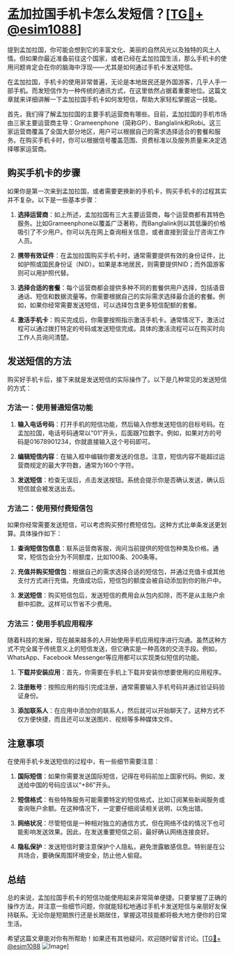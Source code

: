 # 孟加拉国手机卡怎么发短信？[[TG💪+ @esim1088](https://t.me/s/esim1088)]

提到孟加拉国，你可能会想到它的丰富文化、美丽的自然风光以及独特的风土人情。但如果你最近准备前往这个国家，或者已经在孟加拉国生活，那么手机卡的使用问题肯定会在你的脑海中浮现——尤其是如何通过手机卡发送短信。

在孟加拉国，手机卡的使用非常普遍，无论是本地居民还是外国游客，几乎人手一部手机。而发短信作为一种传统的通讯方式，在这里依然占据着重要地位。这篇文章就来详细讲解一下孟加拉国手机卡如何发短信，帮助大家轻松掌握这一技能。

首先，我们得了解孟加拉国的主要手机运营商有哪些。目前，孟加拉国的手机市场由三家主要运营商主导：Grameenphone（简称GP）、Banglalink和Robi。这三家运营商覆盖了全国大部分地区，用户可以根据自己的需求选择适合的套餐和服务。在购买手机卡时，你可以根据信号覆盖范围、资费标准以及服务质量来决定选择哪家运营商。

## 购买手机卡的步骤

如果你是第一次来到孟加拉国，或者需要更换新的手机卡，购买手机卡的过程其实并不复杂。以下是一些基本步骤：

1. **选择运营商**：如上所述，孟加拉国有三大主要运营商，每个运营商都有其特色服务。比如Grameenphone以覆盖广泛著称，而Banglalink则以其低廉的价格吸引了不少用户。你可以先在网上查询相关信息，或者直接到营业厅咨询工作人员。

2. **携带有效证件**：在孟加拉国购买手机卡时，通常需要提供有效的身份证件，比如护照或国民身份证（NID）。如果是本地居民，则需要提供NID；而外国游客则可以用护照代替。

3. **选择合适的套餐**：每个运营商都会提供多种不同的套餐供用户选择，包括语音通话、短信和数据流量等。你需要根据自己的实际需求选择最合适的套餐。例如，如果你经常需要发送短信，可以选择包含更多短信配额的套餐。

4. **激活手机卡**：购买完成后，你需要按照指示激活手机卡。通常情况下，激活过程可以通过拨打特定的号码或发送短信完成。具体的激活流程可以在购买时向工作人员询问清楚。

## 发送短信的方法

购买好手机卡后，接下来就是发送短信的实际操作了。以下是几种常见的发送短信的方式：

### 方法一：使用普通短信功能

1. **输入电话号码**：打开手机的短信功能，然后输入你想发送短信的目标号码。在孟加拉国，电话号码通常以“01”开头，后面跟7位数字。例如，如果对方的号码是01678901234，你就直接输入这个号码即可。

2. **编辑短信内容**：在输入框中编辑你要发送的信息。注意，短信内容不能超过运营商规定的最大字符数，通常为160个字符。

3. **发送短信**：检查无误后，点击发送按钮。系统会提示你是否确认发送，确认后短信就会被发送出去。

### 方法二：使用预付费短信包

如果你经常需要发送短信，可以考虑购买预付费短信包。这种方式比单条发送更划算。具体操作如下：

1. **查询短信包信息**：联系运营商客服，询问当前提供的短信包种类及价格。通常，短信包会分为不同额度，比如100条、200条等。

2. **充值并购买短信包**：根据自己的需求选择合适的短信包，并通过充值卡或其他支付方式进行充值。充值成功后，短信包的额度会被自动添加到你的账户中。

3. **发送短信**：购买短信包后，发送短信的费用会从包内扣除，而不是从主账户余额中扣款。这样可以节省不少费用。

### 方法三：使用手机应用程序

随着科技的发展，现在越来越多的人开始使用手机应用程序进行沟通。虽然这种方式不完全属于传统意义上的短信发送，但它确实是一种高效的交流手段。例如，WhatsApp、Facebook Messenger等应用都可以实现类似短信的功能。

1. **下载并安装应用**：首先，你需要在手机上下载并安装你想要使用的应用程序。

2. **注册账号**：按照应用的指引完成注册，通常需要输入手机号码并通过验证码验证身份。

3. **添加联系人**：在应用中添加你的联系人，然后就可以开始聊天了。这种方式不仅方便快捷，而且还可以发送图片、视频等多种媒体文件。

## 注意事项

在使用手机卡发送短信的过程中，有一些细节需要注意：

1. **国际短信**：如果你需要发送国际短信，记得在号码前加上国家代码。例如，发送给中国的号码应该以“+86”开头。

2. **短信格式**：有些特殊服务可能需要特定的短信格式，比如订阅某些新闻服务或查询账户余额。在这种情况下，一定要仔细阅读相关说明，以免出错。

3. **网络状况**：尽管短信是一种相对独立的通信方式，但在网络不佳的情况下也可能影响发送效果。因此，在发送重要短信之前，最好确认网络连接良好。

4. **隐私保护**：发送短信时要注意保护个人隐私，避免泄露敏感信息。特别是在公共场合，要确保周围环境安全，防止他人偷窥。

## 总结

总的来说，孟加拉国手机卡的短信功能使用起来非常简单便捷。只要掌握了正确的操作方法，并注意一些细节问题，你就能轻松地通过手机卡发送短信与亲朋好友保持联系。无论你是短期旅行还是长期居住，掌握这项技能都将极大地方便你的日常生活。

希望这篇文章能对你有所帮助！如果还有其他疑问，欢迎随时留言讨论。[[TG💪+ @esim1088](https://t.me/s/esim1088) ![Image](https://i.postimg.cc/4NQfJmqS/Snipaste-2025-05-13-00-14-12.png)]